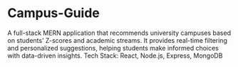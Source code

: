 # Campus-Guide 
A full-stack MERN application that recommends university campuses based on students’ Z-scores and academic streams. It provides real-time filtering and personalized suggestions, helping students make informed choices with data-driven insights. Tech Stack: React, Node.js, Express, MongoDB
